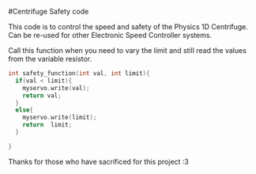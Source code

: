 #Centrifuge Safety code

This code is to control the speed and safety of the Physics 1D Centrifuge. Can be re-used for other Electronic Speed Controller systems.

Call this function when you need to vary the limit and still read the values from the variable resistor.
```C
int safety_function(int val, int limit){
  if(val < limit){
    myservo.write(val);
    return val;
  }
  else{
    myservo.write(limit);
    return  limit;
  }

}
```

Thanks for those who have sacrificed for this project :3